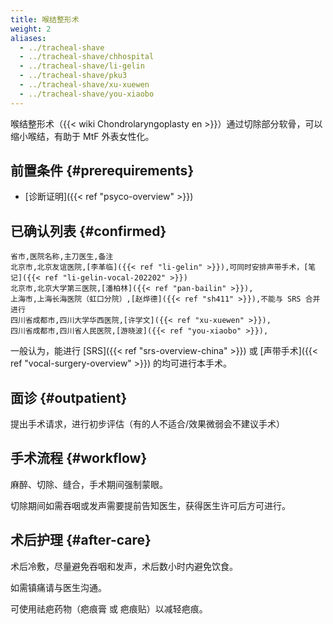 ```yaml
---
title: 喉结整形术
weight: 2
aliases:
  - ../tracheal-shave
  - ../tracheal-shave/chhospital
  - ../tracheal-shave/li-gelin
  - ../tracheal-shave/pku3
  - ../tracheal-shave/xu-xuewen
  - ../tracheal-shave/you-xiaobo
---
```


喉结整形术（{{< wiki Chondrolaryngoplasty en >}}）通过切除部分软骨，可以缩小喉结，有助于 MtF 外表女性化。

## 前置条件 {#prerequirements}

<!-- TODO: 年龄限制 未知，姑且认为 18 周岁 -->

- [诊断证明]({{< ref "psyco-overview" >}})

## 已确认列表 {#confirmed}

```csv
省市,医院名称,主刀医生,备注
北京市,北京友谊医院,[李革临]({{< ref "li-gelin" >}}),可同时安排声带手术，[笔记]({{< ref "li-gelin-vocal-202202" >}})
北京市,北京大学第三医院,[潘柏林]({{< ref "pan-bailin" >}}),
上海市,上海长海医院（虹口分院）,[赵烨德]({{< ref "sh411" >}}),不能与 SRS 合并进行
四川省成都市,四川大学华西医院,[许学文]({{< ref "xu-xuewen" >}}),
四川省成都市,四川省人民医院,[游晓波]({{< ref "you-xiaobo" >}}),
```

一般认为，能进行 [SRS]({{< ref "srs-overview-china" >}}) 或 [声带手术]({{< ref "vocal-surgery-overview" >}}) 的均可进行本手术。

## 面诊 {#outpatient}

提出手术请求，进行初步评估（有的人不适合/效果微弱会不建议手术）

## 手术流程 {#workflow}

麻醉、切除、缝合，手术期间强制蒙眼。

切除期间如需吞咽或发声需要提前告知医生，获得医生许可后方可进行。

## 术后护理 {#after-care}

术后冷敷，尽量避免吞咽和发声，术后数小时内避免饮食。

如需镇痛请与医生沟通。

可使用祛疤药物（疤痕膏 或 疤痕贴）以减轻疤痕。
